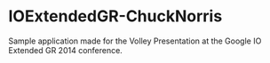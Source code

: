 IOExtendedGR-ChuckNorris
========================

Sample application made for the Volley Presentation at the Google IO Extended GR 2014 conference.
